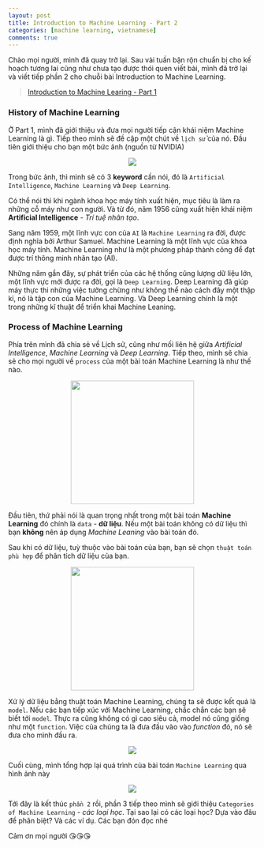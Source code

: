```yaml
---
layout: post
title: Introduction to Machine Learning - Part 2
categories: [machine learning, vietnamese]
comments: true
---
```


Chào mọi người, mình đã quay trở lại. Sau vài tuần bận rộn chuẩn bị cho kế hoạch tương lai cũng như chưa tạo được thói quen viết bài, mình đã trở lại và viết tiếp phần 2 cho chuỗi bài Introduction to Machine Learning.

> [Introduction to Machine Learing - Part 1]({{site.url}}/machine%20learning/vietnamese/2018/09/27/machine-learning-part-1)

### History of Machine Learning

Ở Part 1, mình đã giới thiệu và đưa mọi người tiếp cận khái niệm Machine Learning là gì. Tiếp theo mình sẽ đề cập một chút về `lịch sử` của nó. Đầu tiên giới thiệu cho bạn một bức ảnh (nguồn từ NVIDIA)

<p align="center">
  <img src="{{site.url}}/public/images/machine-learning/ml-history.png">
</p>

Trong bức ảnh, thì mình sẽ có 3 **keyword** cần nói, đó là `Artificial Intelligence`, `Machine Learning` và `Deep Learning`.

Có thể nói thì khi ngành khoa học máy tính xuất hiện, mục tiêu là làm ra những cỗ máy như con người. Và từ đó, năm 1956 cũng xuất hiện khái niệm **Artificial Intelligence** - *Trí tuệ nhân tạo*.

Sang năm 1959, một lĩnh vực con của `AI` là `Machine Learning` ra đời, được định nghĩa bởi Arthur Samuel. Machine Learning là một lĩnh vực của khoa học máy tính. Machine Learning như là một phương pháp thành công để đạt được trí thông minh nhân tạo (AI).

Những năm gần đây, sự phát triển của các hệ thống cũng lượng dữ liệu lớn, một lĩnh vực mới được ra đời, gọi là `Deep Learning`. Deep Learning đã giúp máy thực thi những việc tưởng chừng như không thể nào cách đây một thập kỉ, nó là tập con của Machine Learning. Và Deep Learning chính là một trong những kĩ thuật để triển khai Machine Leaning.

### Process of Machine Learning

Phía trên mình đã chia sẻ về Lịch sử, cũng như mối liên hệ giữa *Artificial Intelligence*, *Machine Learning* và *Deep Learning*. Tiếp theo, mình sẽ chia sẻ cho mọi người về `process` của một bài toán Machine Learning là như thế nào.

<p align="center">
  <img src="{{site.url}}/public/images/machine-learning/data.png" width="250">
</p>

Đầu tiên, thứ phải nói là quan trọng nhất trong một bài toán **Machine Learning** đó chính là `data` - **dữ liệu**. Nếu một bài toán không có dữ liệu thì bạn **không** nên áp dụng *Machine Leaning* vào bài toán đó.

Sau khi có dữ liệu, tuỳ thuộc vào bài toán của bạn, bạn sẽ chọn `thuật toán phù hợp` để phân tích dữ liệu của bạn.

<p align="center">
  <img src="{{site.url}}/public/images/machine-learning/ml-algorithms.png" width="250">
</p>

Xử lý dữ liệu bằng thuật toán Machine Learning, chúng ta sẽ được kết quả là `model`. Nếu các bạn tiếp xúc với Machine Learning, chắc chắn các bạn sẽ biết tới `model`. Thực ra cũng không có gì cao siêu cả, model nó cũng giống như một `function`. Việc của chúng ta là đưa đầu vào vào *function* đó, nó sẽ đưa cho mình đầu ra.

<p align="center">
  <img src="{{site.url}}/public/images/machine-learning/model.png">
</p>

Cuối cùng, mình tổng hợp lại quá trình của bài toán `Machine Learning` qua hình ảnh này

<p align="center">
  <img src="{{site.url}}/public/images/machine-learning/process.png">
</p>

Tới đây là kết thúc `phần 2` rồi, phần 3 tiếp theo mình sẽ giới thiệu `Categories of Machine Learning` - *các loại học*. Tại sao lại có các loại học? Dựa vào đâu để phân biệt? Và các ví dụ. Các bạn đón đọc nhé 

Cảm ơn mọi người 😘😘😘